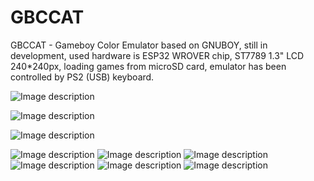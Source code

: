 # GBCCAT
GBCCAT - Gameboy Color Emulator based on GNUBOY,
still in development, used hardware is ESP32 WROVER chip, ST7789 1.3" LCD 240*240px,
loading games from microSD card, emulator has been controlled by PS2 (USB) keyboard.

![Image description](https://github.com/nathalis/GBCCAT/raw/main/media/GBCCAT.gif)

![Image description](https://github.com/nathalis/GBCCAT/raw/main/hardware/ncat_sch.png)

![Image description](https://github.com/nathalis/GBCCAT/raw/main/hardware/ncat_brd.png)

![Image description](https://github.com/nathalis/GBCCAT/raw/main/media/IMG_20210112_200409.jpg)
![Image description](https://github.com/nathalis/GBCCAT/raw/main/media/IMG_20210112_200439.jpg)
![Image description](https://github.com/nathalis/GBCCAT/raw/main/media/IMG_20210112_200459.jpg)
![Image description](https://github.com/nathalis/GBCCAT/raw/main/media/IMG_20210112_200510.jpg)
![Image description](https://github.com/nathalis/GBCCAT/raw/main/media/IMG_20210112_201024.jpg)
![Image description](https://github.com/nathalis/GBCCAT/raw/main/media/IMG_20210112_201043.jpg)



